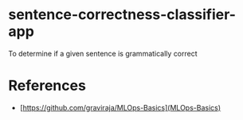 # sentence-correctness-classifier-app
To determine if a given sentence is grammatically correct


# References
- [https://github.com/graviraja/MLOps-Basics](MLOps-Basics)
